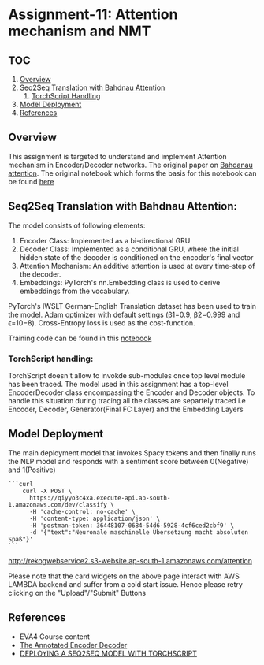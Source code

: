 # Assignment-11: Attention mechanism and NMT

## TOC

1. [Overview](#overview)
2. [Seq2Seq Translation with Bahdnau Attention](#seq2seq-translation-with-bahndau-attention)
    1. [TorchScript Handling](#torchscript-handling)
1. [Model Deployment](#model-deployment)
1. [References](#references)

## Overview

This assignment is targeted to understand and implement Attention mechanism in Encoder/Decoder networks.
The original paper on [Bahdanau attention](https://arxiv.org/pdf/1409.0473.pdf).
The original notebook which forms the basis for this notebook can be found [here](https://bastings.github.io/annotated_encoder_decoder/)

## Seq2Seq Translation with Bahdnau Attention:

The model consists of following elements:

1. Encoder Class: Implemented as a bi-directional GRU
1. Decoder Class: Implemented as a conditional GRU, where the initial hidden state of the decoder is conditioned on the encoder's final vector
1. Attention Mechanism: An additive attention is used at every time-step of the decoder.  
1. Embeddings: PyTorch's nn.Embedding class is used to derive embeddings from the vocabulary.

PyTorch's IWSLT German-English Translation dataset has been used to train the model.
Adam optimizer with default settings (β1=0.9, β2=0.999 and ϵ=10−8). Cross-Entropy loss is used as the cost-function.

Training code can be found in this [notebook](https://github.com/rajy4683/EVA4P2/blob/master/S11-Attention/EVA4P2S11_Attention.ipynb)

### TorchScript handling:

TorchScript doesn't allow to invokde sub-modules once top level module has been traced. 
The model used in this assignment has a top-level EncoderDecoder class encompassing the Encoder and Decoder objects.
To handle this situation during tracing all the classes are separtely traced i.e Encoder, Decoder, Generator(Final FC Layer) and the Embedding Layers

## Model Deployment

The main deployment model that invokes Spacy tokens and then finally runs the NLP model and responds with a sentiment score between 0(Negative) and 1(Positive)  

    ```curl
        curl -X POST \
          https://qiyyo3c4xa.execute-api.ap-south-1.amazonaws.com/dev/classify \
          -H 'cache-control: no-cache' \
          -H 'content-type: application/json' \
          -H 'postman-token: 36448107-0684-54d6-5928-4cf6ced2cbf9' \
          -d '{"text":"Neuronale maschinelle Übersetzung macht absoluten Spaß"}'
    ```


http://rekogwebservice2.s3-website.ap-south-1.amazonaws.com/attention

Please note that the card widgets on the above page interact with AWS LAMBDA backend and suffer from a cold start issue.
Hence please retry clicking on the "Upload"/"Submit" Buttons

## References

- EVA4 Course content
- [The Annotated Encoder Decoder](https://bastings.github.io/annotated_encoder_decoder/)
- [DEPLOYING A SEQ2SEQ MODEL WITH TORCHSCRIPT](https://pytorch.org/tutorials/beginner/deploy_seq2seq_hybrid_frontend_tutorial.html)